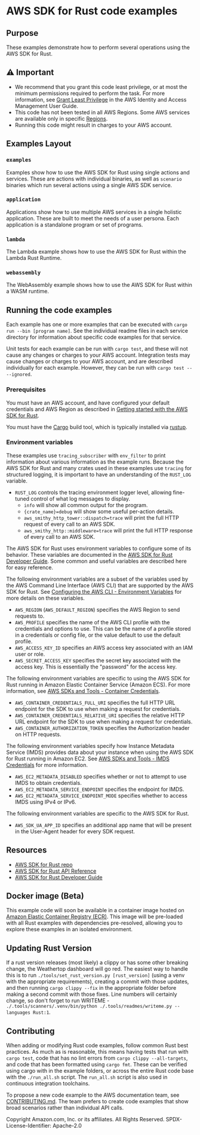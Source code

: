# AWS SDK for Rust code examples

## Purpose

These examples demonstrate how to perform several operations using the AWS SDK for Rust.

## ⚠ Important

- We recommend that you grant this code least privilege, or at most the minimum permissions required to perform the task. For more information, see [Grant Least Privilege](https://docs.aws.amazon.com/IAM/latest/UserGuide/best-practices.html#grant-least-privilege) in the AWS Identity and Access Management User Guide.
- This code has not been tested in all AWS Regions. Some AWS services are available only in specific [Regions](https://aws.amazon.com/about-aws/global-infrastructure/regional-product-services).
- Running this code might result in charges to your AWS account.

## Examples Layout

### `examples`

Examples show how to use the AWS SDK for Rust using single actions and services. These are actions with individual binaries, as well as `scenario` binaries which run several actions using a single AWS SDK service.

### `application`

Applications show how to use multiple AWS services in a single holistic application. These are built to meet the needs of a user persona. Each application is a standalone program or set of programs.

### `lambda`

The Lambda example shows how to use the AWS SDK for Rust within the Lambda Rust Runtime.

### `webassembly`

The WebAssembly example shows how to use the AWS SDK for Rust within a WASM runtime.

## Running the code examples

Each example has one or more examples that can be executed with `cargo run --bin [program name]`.
See the individual readme files in each service directory for information about specific code examples for that service.

Unit tests for each example can be run with `cargo test`, and these will not cause any changes or charges to your AWS account.
Integration tests may cause changes or charges to your AWS account, and are described individually for each example.
However, they can be run with `cargo test -- --ignored`.

### Prerequisites

You must have an AWS account, and have configured your default credentials and AWS Region as described in [Getting started with the AWS SDK for Rust](https://docs.aws.amazon.com/sdk-for-rust/latest/dg/getting-started.html).

You must have the [Cargo](https://doc.rust-lang.org/cargo/) build tool, which is typically installed via [rustup](https://rustup.rs/).

### Environment variables

These examples use `tracing_subscriber` with `env_filter` to print information about various information as the example runs. Because the AWS SDK for Rust and many crates used in these examples use `tracing` for structured logging, it is important to have an understanding of the `RUST_LOG` variable.

- `RUST_LOG` controls the tracing environment logger level, allowing fine-tuned control of what log messages to display.
  - `info` will show all common output for the program.
  - `{crate_name}=debug` will show some useful per-action details.
  - `aws_smithy_http_tower::dispatch=trace` will print the full HTTP request of every call to an AWS SDK.
  - `aws_smithy_http::middleware=trace` will print the full HTTP response of every call to an AWS SDK.

The AWS SDK for Rust uses environment variables to configure some of its behavior.
These variables are documented in the [AWS SDK for Rust Developer Guide](https://docs.aws.amazon.com/sdk-for-rust/latest/dg/environment-variables.html).
Some common and useful variables are described here for easy reference.

The following environment variables are a subset of the variables used by the AWS Command Line Interface (AWS CLI) that are supported by the AWS SDK for Rust.
See [Configuring the AWS CLI - Environment Variables](https://docs.aws.amazon.com/cli/latest/userguide/cli-configure-envvars.html#envvars-list) for more details on these variables.

- `AWS_REGION` (`AWS_DEFAULT_REGION`) specifies the AWS Region to send requests to.
- `AWS_PROFILE` specifies the name of the AWS CLI profile with the credentials and options to use. This can be the name of a profile stored in a credentials or config file, or the value default to use the default profile.
- `AWS_ACCESS_KEY_ID` specifies an AWS access key associated with an IAM user or role.
- `AWS_SECRET_ACCESS_KEY` specifies the secret key associated with the access key. This is essentially the "password" for the access key.

The following environment variables are specific to using the AWS SDK for Rust running in Amazon Elastic Container Service (Amazon ECS).
For more information, see [AWS SDKs and Tools - Container Credentials](https://docs.aws.amazon.com/sdkref/latest/guide/feature-container-credentials.html).

- `AWS_CONTAINER_CREDENTIALS_FULL_URI` specifies the full HTTP URL endpoint for the SDK to use when making a request for credentials.
- `AWS_CONTAINER_CREDENTIALS_RELATIVE_URI` specifies the relative HTTP URL endpoint for the SDK to use when making a request for credentials.
- `AWS_CONTAINER_AUTHORIZATION_TOKEN` specifies the Authorization header on HTTP requests.

The following environment variables specify how Instance Metadata Service (IMDS) provides data about your instance when using the AWS SDK for Rust running in Amazon EC2.
See [AWS SDKs and Tools - IMDS Credentials](https://docs.aws.amazon.com/sdkref/latest/guide/feature-imds-credentials.html) for more information.

- `AWS_EC2_METADATA_DISABLED` specifies whether or not to attempt to use IMDS to obtain credentials.
- `AWS_EC2_METADATA_SERVICE_ENDPOINT` specifies the endpoint for IMDS.
- `AWS_EC2_METADATA_SERVICE_ENDPOINT_MODE` specifies whether to access IMDS using IPv4 or IPv6.

The following environment variables are specific to the AWS SDK for Rust.

- `AWS_SDK_UA_APP_ID` specifies an additional app name that will be present in the User-Agent header for every SDK request.

## Resources

- [AWS SDK for Rust repo](https://github.com/awslabs/aws-sdk-rust)
- [AWS SDK for Rust API Reference](https://docs.rs/releases/search?query=aws-sdk-)
- [AWS SDK for Rust Developer Guide](https://docs.aws.amazon.com/sdk-for-rust/latest/dg)

## Docker image (Beta)

This example code will soon be available in a container image
hosted on [Amazon Elastic Container Registry (ECR)](https://docs.aws.amazon.com/AmazonECR/latest/userguide/what-is-ecr.html). This image will be pre-loaded
with all Rust examples with dependencies pre-resolved, allowing you to explore
these examples in an isolated environment.

## Updating Rust Version

If a rust version releases (most likely) a clippy or has some other breaking change, the Weathertop dashboard will go red. The easiest way to handle this is to run `./tools/set_rust_version.py [rust_version]` (using a venv with the appropriate requirements), creating a commit with those updates, and then running `cargo clippy --fix` in the appropriate folder before making a second commit with those fixes. Line numbers will certainly change, so don't forget to run WRITEME - `./.tools/scanners/.venv/bin/python ./.tools/readmes/writeme.py --languages Rust:1`.

## Contributing

When adding or modifying Rust code examples, follow common Rust best practices.
As much as is reasonable, this means having tests that run with `cargo test`, code that has no lint errors from `cargo clippy --all-targets`, and code that has been formatted using `cargo fmt`.
These can be verified using cargo with in the example folders, or across the entire Rust code base with the `./run_all.sh` script.
The `run_all.sh` script is also used in continuous integration toolchains.

To propose a new code example to the AWS documentation team,
see [CONTRIBUTING.md](https://github.com/awsdocs/aws-doc-sdk-examples/blob/master/CONTRIBUTING.md).
The team prefers to create code examples that show broad scenarios rather than individual API calls.

Copyright Amazon.com, Inc. or its affiliates. All Rights Reserved. SPDX-License-Identifier: Apache-2.0
